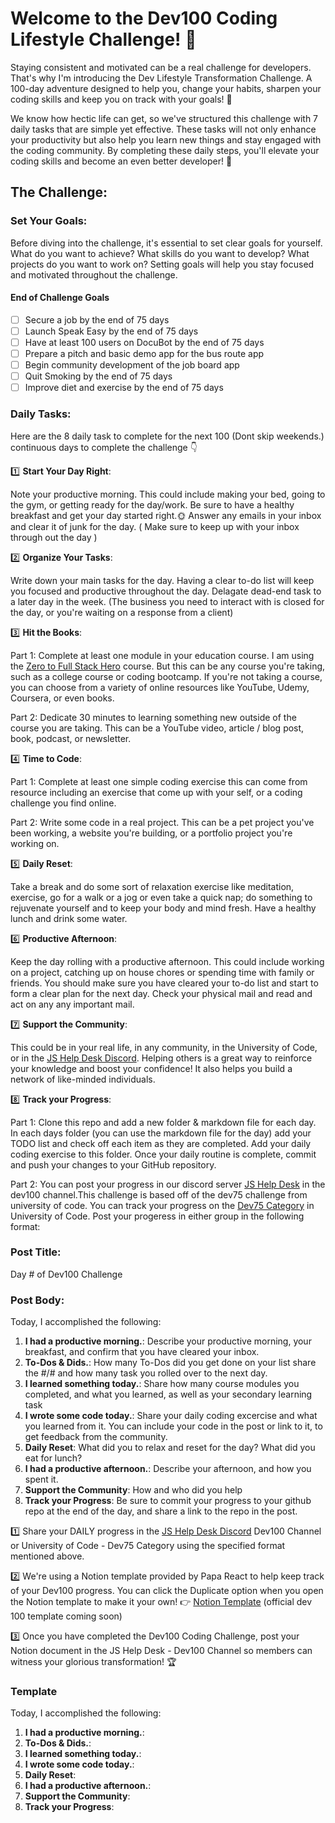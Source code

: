 # Welcome to the Dev100 Coding Lifestyle Challenge! 🙌

Staying consistent and motivated can be a real challenge for developers. That's why I'm introducing the Dev Lifestyle Transformation Challenge. A 100-day adventure designed to help you, change your habits, sharpen your coding skills and keep you on track with your goals! 🚀

We know how hectic life can get, so we've structured this challenge with 7 daily tasks that are simple yet effective. These tasks will not only enhance your productivity but also help you learn new things and stay engaged with the coding community. By completing these daily steps, you'll elevate your coding skills and become an even better developer! 💪

## The Challenge:

### Set Your Goals:

Before diving into the challenge, it's essential to set clear goals for yourself. What do you want to achieve? What skills do you want to develop? What projects do you want to work on? Setting goals will help you stay focused and motivated throughout the challenge.

#### End of Challenge Goals
- [ ] Secure a job by the end of 75 days
- [ ] Launch Speak Easy by the end of 75 days
- [ ] Have at least 100 users on DocuBot by the end of 75 days
- [ ] Prepare a pitch and basic demo app for the bus route app
- [ ] Begin community development of the job board app
- [ ] Quit Smoking by the end of 75 days
- [ ] Improve diet and exercise by the end of 75 days

### Daily Tasks:

Here are the 8 daily task to complete for the next 100 (Dont skip weekends.) continuous days to complete the challenge 👇

1️⃣ **Start Your Day Right**: 

Note your productive morning. This could include making your bed, going to the gym, or getting ready for the day/work. Be sure to have a healthy breakfast and get your day started right.🌞 Answer any emails in your inbox and clear it of junk for the day. ( Make sure to keep up with your inbox through out the day )

2️⃣ **Organize Your Tasks**: 

Write down your main tasks for the day. Having a clear to-do list will keep you focused and productive throughout the day. Delagate dead-end task to a later day in the week. (The business you need to interact with is closed for the day, or you're waiting on a response from a client)

3️⃣ **Hit the Books**: 

Part 1: Complete at least one module in your education course. I am using the [Zero to Full Stack Hero](https://www.papareact.com/course) course. But this can be any course you're taking, such as a college course or coding bootcamp. If you're not taking a course, you can choose from a variety of online resources like YouTube, Udemy, Coursera, or even books.

Part 2: Dedicate 30 minutes to learning something new outside of the course you are taking. This can be a YouTube video, article / blog post, book, podcast, or newsletter.

4️⃣ **Time to Code**: 

Part 1: Complete at least one simple coding exercise this can come from resource including an exercise that come up with your self, or a coding challenge you find online.

Part 2: Write some code in a real project. This can be a pet project you've been working, a website you're building, or a portfolio project you're working on.

5️⃣ **Daily Reset**: 

Take a break and do some sort of relaxation exercise like meditation, exercise, go for a walk or a jog or even take a quick nap; do something to rejuvenate yourself and to keep your body and mind fresh. Have a healthy lunch and drink some water.

6️⃣ **Productive Afternoon**: 

Keep the day rolling with a productive afternoon. This could include working on a project, catching up on house chores or spending time with family or friends. You should make sure you have cleared your to-do list and start to form a clear plan for the next day. Check your physical mail and read and act on any any important mail.

7️⃣ **Support the Community**: 

This could be in your real life, in any community, in the University of Code, or in the [JS Help Desk Discord](https://discord.gg/aDumcW6ESB). Helping others is a great way to reinforce your knowledge and boost your confidence! It also helps you build a network of like-minded individuals.

8️⃣ **Track your Progress**: 

Part 1: Clone this repo and add a new folder & markdown file for each day. In each days folder (you can use the markdown file for the day) add your TODO list and check off each item as they are completed. Add your daily coding exercise to this folder. Once your daily routine is complete, commit and push your changes to your GitHub repository.

Part 2: You can post your progress in our discord server [JS Help Desk](https://discord.gg/aDumcW6ESB) in the dev100 channel.This challenge is based off of the dev75 challenge from university of code. You can track your progress on the [Dev75 Category](https://www.skool.com/universityofcode?c=37292acda99f4c61b906b8840a85d00c&s=newest-cm&fl=) in University of Code. Post your progeress in either group in the following format:



### Post Title:
Day # of Dev100 Challenge

### Post Body:
Today, I accomplished the following:
1. **I had a productive morning.**: Describe your productive morning, your breakfast, and confirm that you have cleared your inbox.
2. **To-Dos & Dids.**: How many To-Dos did you get done on your list share the #/# and how many task you rolled over to the next day.
3. **I learned something today.**: Share how many course modules you completed, and what you learned, as well as your secondary learning task
4. **I wrote some code today.**: Share your daily coding excercise and what you learned from it. You can include your code in the post or link to it, to get feedback from the community.
5. **Daily Reset**: What did you to relax and reset for the day? What did you eat for lunch?
6. **I had a productive afternoon.**: Describe your afternoon, and how you spent it.
7. **Support the Community**: How and who did you help
8. **Track your Progress**: Be sure to commit your progress to your github repo at the end of the day, and share a link to the repo in the post.

1️⃣ Share your DAILY progress in the [JS Help Desk Discord](https://discord.gg/aDumcW6ESB) Dev100 Channel or University of Code - Dev75 Category using the specified format mentioned above.

2️⃣ We're using a Notion template provided by Papa React to help keep track of your Dev100 progress. You can click the Duplicate option when you open the Notion template to make it your own! 👉 [Notion Template](https://links.papareact.com/50j) (official dev 100 template coming soon)

3️⃣ Once you have completed the Dev100 Coding Challenge, post your Notion document in the JS Help Desk - Dev100 Channel so members can witness your glorious transformation! 🏆

### Template
Today, I accomplished the following:
1. **I had a productive morning.**: 
2. **To-Dos & Dids.**: 
3. **I learned something today.**: 
4. **I wrote some code today.**: 
5. **Daily Reset**: 
6. **I had a productive afternoon.**:
6. **Support the Community**: 
7. **Track your Progress**:
